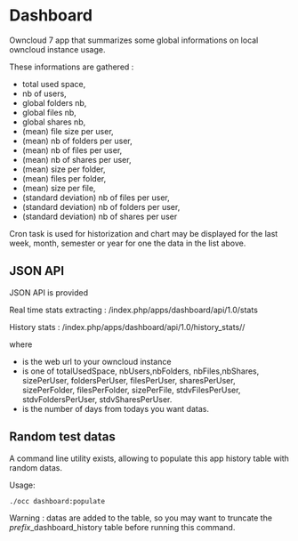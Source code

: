 # Dashboard

Owncloud 7 app that summarizes some global informations on local owncloud instance usage.

These informations are gathered :
* total used space,
* nb of users,
* global folders nb,
* global files nb,
* global shares nb,
* (mean) file size per user,
* (mean) nb of folders per user,
* (mean) nb of files per user,
* (mean) nb of shares per user,
* (mean) size per folder,
* (mean) files per folder,
* (mean) size per file,
* (standard deviation) nb of files per user,
* (standard deviation) nb of folders per user,
* (standard deviation) nb of shares per user

Cron task is used for historization and chart may be displayed for the last week, month, semester or year for one the data in the list above.

## JSON API

JSON API is provided

Real time stats extracting :
<owncloud>/index.php/apps/dashboard/api/1.0/stats

History stats :
<owncloud>/index.php/apps/dashboard/api/1.0/history_stats/<dataType>/<nbDays>

where
* <owncloud> is the web url to your owncloud instance
* <dataType> is one of totalUsedSpace, nbUsers,nbFolders, nbFiles,nbShares, sizePerUser, foldersPerUser, filesPerUser, sharesPerUser, sizePerFolder, filesPerFolder, sizePerFile, stdvFilesPerUser, stdvFoldersPerUser, stdvSharesPerUser.
* <nbDays> is the number of days from todays you want datas.

## Random test datas

A command line utility exists, allowing to populate this app history table with random datas.

Usage:

```shell
./occ dashboard:populate
```
Warning : datas are added to the table, so you may want to truncate the *prefix*_dashboard_history table before running this command.


